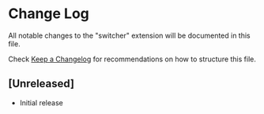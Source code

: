 # Change Log

All notable changes to the "switcher" extension will be documented in this file.

Check [Keep a Changelog](http://keepachangelog.com/) for recommendations on how to structure this file.

## [Unreleased]

- Initial release